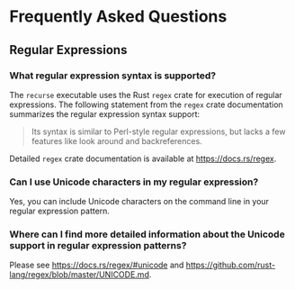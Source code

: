 # Frequently Asked Questions

## Regular Expressions

### What regular expression syntax is supported?

The `recurse` executable uses the Rust `regex` crate for execution of regular expressions.  The following statement from the `regex` crate documentation summarizes the regular expression syntax support:

> Its syntax is similar to Perl-style regular expressions, but lacks a few features like look around and backreferences.

Detailed `regex` crate documentation is available at https://docs.rs/regex.

### Can I use Unicode characters in my regular expression?

Yes, you can include Unicode characters on the command line in your regular expression pattern.

### Where can I find more detailed information about the Unicode support in regular expression patterns?

Please see https://docs.rs/regex/#unicode and https://github.com/rust-lang/regex/blob/master/UNICODE.md.


